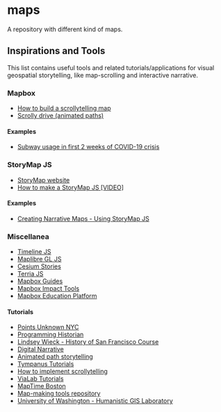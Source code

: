 # maps
A repository with different kind of maps.

## Inspirations and Tools
This list contains useful tools and related tutorials/applications for visual geospatial storytelling, like map-scrolling and interactive narrative.

### Mapbox
- [How to build a scrollytelling map](https://blog.mapbox.com/how-to-build-a-scrollytelling-map-ead6baf2cd1b)
- [Scrolly drive (animated paths)](https://www.formerspatial.com/scrolly-drive)

#### Examples
- [Subway usage in first 2 weeks of COVID-19 crisis](https://pointsunknown.nyc/web%20mapping/mapbox/2020/04/15/11_MapboxStorytelling.html)

### StoryMap JS
- [StoryMap website](https://storymap.knightlab.com/#make)
- [How to make a StoryMap JS [VIDEO]](https://www.youtube.com/watch?v=4P-NYyw2qzM)

#### Examples
- [Creating Narrative Maps - Using StoryMap JS ](https://lindseywieck.org/fall_2016_sf/storymapjstutorial.html)


### Miscellanea
- [Timeline JS](https://timeline.knightlab.com/)
- [Maplibre GL JS](https://maplibre.org/maplibre-gl-js-docs/example/)
- [Cesium Stories](https://cesium.com/platform/cesium-ion/cesium-stories/)
- [Terria JS](https://medium.com/terria/terriajs-v7-6-2-tell-a-story-34edbc47a573)
- [Mapbox Guides](https://docs.mapbox.com/help/tutorials/)
- [Mapbox Impact Tools](https://labs.mapbox.com/education/impact-tools/)
- [Mapbox Education Platform](https://www.mapbox.com/community/education/)


#### Tutorials
- [Points Unknown NYC](https://pointsunknown.nyc/tutorial_list/)
- [Programming Historian](https://programminghistorian.org/en/lessons/?topic=mapping)
- [Lindsey Wieck - History of San Francisco Course](https://lindseywieck.org/fall_2016_sf/SFfall16.html)
- [Digital Narrative](https://narratives.digital/tutorials)
- [Animated path storytelling](https://tympanus.net/codrops/2015/12/16/animated-map-path-for-interactive-storytelling/)
- [Tympanus Tutorials](https://tympanus.net/codrops/category/tutorials/)
- [How to implement scrollytelling](https://pudding.cool/process/how-to-implement-scrollytelling/)
- [ViaLab Tutorials](https://vialab.mit.edu/tutorials/)
- [MapTime Boston](https://maptimeboston.github.io/leaflet-intro/)
- [Map-making tools repository](https://github.com/Shadrock/Map-Making-Tools)
- [University of Washington - Humanistic GIS Laboratory](https://hgis.uw.edu/teaching/)
